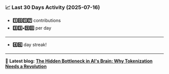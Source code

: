 <!--START_STATS-->
### 📈 Last 30 Days Activity (2025-07-16)  
- **1️⃣0️⃣1️⃣7️⃣** contributions  
- **3️⃣3️⃣•9️⃣0️⃣** per day
---
- **4️⃣6️⃣** day streak!
---
📝 **Latest blog:** [**The Hidden Bottleneck in AI's Brain: Why Tokenization Needs a Revolution**](https://andriak.com/blog/tokenization-revolution)
<!--END_STATS-->

